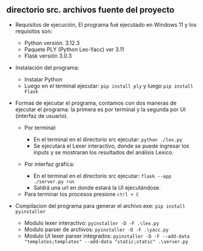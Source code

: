 ## directorio src. archivos fuente del proyecto

-	Requisitos de ejecución, El programa fué ejecutado en Windows 11 y los requisitos son:
    * Python versión. 3.12.3
    * Paquete PLY (Python Lex-Yacc) ver 3.11
    * Flask versión 3.0.3

-	Instalación del programa:
    *	Instalar Python
    *	Luego en el terminal ejecutar: `pip install ply` y luego `pip install Flask`

-	Formas de ejecutar el programa, contamos con dos maneras de ejecutar el programa: la primera es por terminal y la segunda por UI (interfaz de usuario).
    * Por terminal:
        -	En el terminal en el directorio src ejecutar: `python ./lex.py`
        - Se ejecutará el Lexer interactivo, donde se puede ingresar los inputs y se mostraran los resultados del análisis Lexico.

    * Por interfaz gráfica:
        - En el terminal en el directorio src ejecutar: `flask --app ./server.py run`
        - Saldrá una url en donde estará la UI ejecutándose.

    - Para terminar los procesos presione `ctrl + C`

-   Compilacion del programa para generar el archivo.exe: `pip install pyinstaller`
    * Modulo lexer interactivo: `pyinstaller -D -F .\lex.py`
    * Modulo parser de archivos: `pyinstaller -D -F .\yacc.py`
    * Modulo UI lexer parser integrados: `pyinstaller -D -F --add-data "templates;templates" --add-data "static;static" .\server.py`